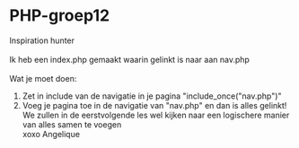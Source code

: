 # PHP-groep12
Inspiration hunter<br><br>
Ik heb een index.php gemaakt waarin gelinkt is naar aan nav.php<br><br>
Wat je moet doen:<br>
1) Zet in include van de navigatie in je pagina "include_once("nav.php")"<br>
2) Voeg je pagina toe in de navigatie van "nav.php" en dan is alles gelinkt!<br>
We zullen in de eerstvolgende les wel kijken naar een logischere manier van alles samen te voegen<br>
xoxo Angelique
